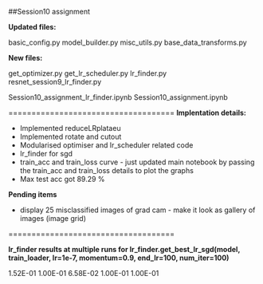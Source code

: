 ##Session10 assignment

**Updated files:**


basic_config.py
model_builder.py
misc_utils.py
base_data_transforms.py

**New files:**

get_optimizer.py
get_lr_scheduler.py
lr_finder.py
resnet_session9_lr_finder.py

Session10_assignment_lr_finder.ipynb
Session10_assignment.ipynb

====================================
**Implentation details:**

- Implemented reduceLRplataeu
- Implemented rotate and cutout
- Modularised optimiser and lr_scheduler related code
- lr_finder for sgd
- train_acc and train_loss curve - just updated main notebook by passing the train_acc and train_loss details to plot the graphs
- Max test acc got 89.29 % 

**Pending items**

- display 25 misclassified images of grad cam - make it look as gallery of images (image grid)




====================================

**lr_finder results at multiple runs for lr_finder.get_best_lr_sgd(model, train_loader, lr=1e-7, momentum=0.9, end_lr=100, num_iter=100)**

1.52E-01
1.00E-01
6.58E-02
1.00E-01
1.00E-01



